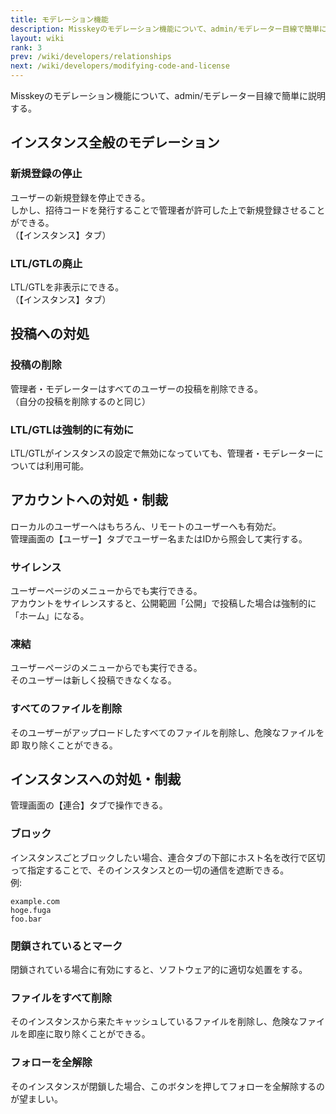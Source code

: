 ```yaml
---
title: モデレーション機能
description: Misskeyのモデレーション機能について、admin/モデレーター目線で簡単に説明する。
layout: wiki
rank: 3
prev: /wiki/developers/relationships
next: /wiki/developers/modifying-code-and-license
---
```

Misskeyのモデレーション機能について、admin/モデレーター目線で簡単に説明する。

## インスタンス全般のモデレーション
### 新規登録の停止
ユーザーの新規登録を停止できる。  
しかし、招待コードを発行することで管理者が許可した上で新規登録させることができる。  
（【インスタンス】タブ）

### LTL/GTLの廃止
LTL/GTLを非表示にできる。  
（【インスタンス】タブ）

## 投稿への対処
### 投稿の削除
管理者・モデレーターはすべてのユーザーの投稿を削除できる。  
（自分の投稿を削除するのと同じ）

### LTL/GTLは強制的に有効に
LTL/GTLがインスタンスの設定で無効になっていても、管理者・モデレーターについては利用可能。

## アカウントへの対処・制裁
ローカルのユーザーへはもちろん、リモートのユーザーへも有効だ。  
管理画面の【ユーザー】タブでユーザー名またはIDから照会して実行する。

### サイレンス
ユーザーページのメニューからでも実行できる。  
アカウントをサイレンスすると、公開範囲「公開」で投稿した場合は強制的に「ホーム」になる。

### 凍結
ユーザーページのメニューからでも実行できる。  
そのユーザーは新しく投稿できなくなる。

### すべてのファイルを削除
そのユーザーがアップロードしたすべてのファイルを削除し、危険なファイルを即 取り除くことができる。

## インスタンスへの対処・制裁
管理画面の【連合】タブで操作できる。

### ブロック
インスタンスごとブロックしたい場合、連合タブの下部にホスト名を改行で区切って指定することで、そのインスタンスとの一切の通信を遮断できる。  
例:

```
example.com
hoge.fuga
foo.bar
```
### 閉鎖されているとマーク
閉鎖されている場合に有効にすると、ソフトウェア的に適切な処置をする。

### ファイルをすべて削除
そのインスタンスから来たキャッシュしているファイルを削除し、危険なファイルを即座に取り除くことができる。

### フォローを全解除
そのインスタンスが閉鎖した場合、このボタンを押してフォローを全解除するのが望ましい。
